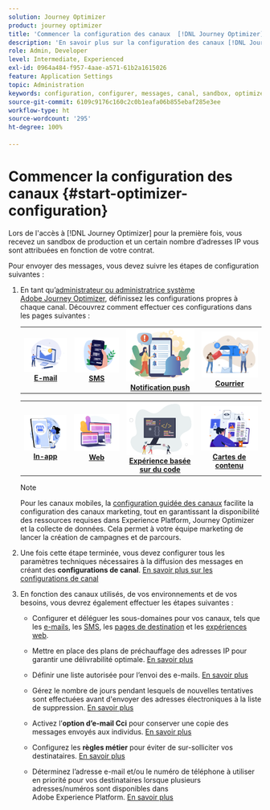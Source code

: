 ```yaml
---
solution: Journey Optimizer
product: journey optimizer
title: 'Commencer la configuration des canaux  [!DNL Journey Optimizer] '
description: 'En savoir plus sur la configuration des canaux [!DNL Journey Optimizer] '
role: Admin, Developer
level: Intermediate, Experienced
exl-id: 0964a484-f957-4aae-a571-61b2a1615026
feature: Application Settings
topic: Administration
keywords: configuration, configurer, messages, canal, sandbox, optimizer
source-git-commit: 6109c9176c160c2c0b1eafa06b855ebaf285e3ee
workflow-type: ht
source-wordcount: '295'
ht-degree: 100%

---
```



# Commencer la configuration des canaux {#start-optimizer-configuration}

Lors de l&#39;accès à [!DNL Journey Optimizer] pour la première fois, vous recevez un sandbox de production et un certain nombre d’adresses IP vous sont attribuées en fonction de votre contrat.


Pour envoyer des messages, vous devez suivre les étapes de configuration suivantes :

1. En tant qu’[administrateur ou administratrice système Adobe Journey Optimizer](../start/path/administrator.md), définissez les configurations propres à chaque canal. Découvrez comment effectuer ces configurations dans les pages suivantes :

   <table style="table-layout:fixed"><tr style="border: 0;">
    <td><a href="../email/get-started-email-config.md"><img alt="E-mail" src="../channels/assets/do-not-localize/email.png"></a>
    <div align="center"><a href="../email/get-started-email-config.md"><strong>E-mail</strong></a></div></td>
    <td><a href="../sms/sms-configuration.md"><img alt="SMS" src="../channels/assets/do-not-localize/sms.png"></a>
    <div align="center"><a href="../sms/sms-configuration.md"><strong>SMS</strong></a></div></td>
    <td><a href="../push/push-configuration.md"><img alt="Notification push" src="../channels/assets/do-not-localize/push.png"></a>
    <div align="center"><a href="../push/push-configuration.md"><strong>Notification push</strong></a></div></td>
    <td><a href="../direct-mail/direct-mail-configuration.md"><img alt="Courrier" src="../channels/assets/do-not-localize/direct-mail.jpg"></a>
    <div align="center"><a href="../direct-mail/direct-mail-configuration.md"><strong>Courrier</strong></a></div></td>
    </tr></table>

   <table style="table-layout:fixed"><tr style="border: 0;">
    <td><a href="../in-app/inapp-configuration.md"><img alt="In-app" src="../channels/assets/do-not-localize/inapp.jpg"></a>
    <div align="center"><a href="../in-app/inapp-configuration.md"><strong>In-app</strong></a></div></td>
    <td><a href="../web/web-configuration.md"><img alt="Web" src="../channels/assets/do-not-localize/web.jpg"></a>
    <div align="center"><a href="../web/web-configuration.md"><strong>Web</strong></a></div></td>
    <td><a href="../code-based/code-based-configuration.md"><img alt="Expérience basée sur du code" src="../channels/assets/do-not-localize/code.png"></a>
    <div align="center"><a href="../code-based/code-based-configuration.md"><strong>Expérience basée sur du code</strong></a></div></td>
    <td><a href="../content-card/content-card-configuration-prereq.md"><img alt="Cartes de contenu" src="../channels/assets/do-not-localize/cards.png"></a>
    <div align="center"><a href="../content-card/content-card-configuration-prereq.md"><strong>Cartes de contenu</strong></a></div></td>
    </tr></table>

   >[!NOTE]
   >
   >Pour les canaux mobiles, la [configuration guidée des canaux](set-mobile-config.md) facilite la configuration des canaux marketing, tout en garantissant la disponibilité des ressources requises dans Experience Platform, Journey Optimizer et la collecte de données. Cela permet à votre équipe marketing de lancer la création de campagnes et de parcours.

1. Une fois cette étape terminée, vous devez configurer tous les paramètres techniques nécessaires à la diffusion des messages en créant des **configurations de canal**. [En savoir plus sur les configurations de canal](channel-surfaces.md)

1. En fonction des canaux utilisés, de vos environnements et de vos besoins, vous devrez également effectuer les étapes suivantes :

   * Configurer et déléguer les sous-domaines pour vos canaux, tels que les [e-mails](about-subdomain-delegation.md), les [SMS](../sms/sms-subdomains.md), les [pages de destination](../landing-pages/lp-subdomains.md) et les [expériences web](../web/web-delegated-subdomains.md).

   * Mettre en place des plans de préchauffage des adresses IP pour garantir une délivrabilité optimale. [En savoir plus](ip-warmup-gs.md)

   * Définir une liste autorisée pour l’envoi des e-mails. [En savoir plus](allow-list.md)

   * Gérez le nombre de jours pendant lesquels de nouvelles tentatives sont effectuées avant d&#39;envoyer des adresses électroniques à la liste de suppression. [En savoir plus](manage-suppression-list.md)

   * Activez l’**option d’e-mail Cci** pour conserver une copie des messages envoyés aux individus. [En savoir plus](archiving-support.md#enable-bcc)

   * Configurez les **règles métier** pour éviter de sur-solliciter vos destinataires. [En savoir plus](../conflict-prioritization/rule-sets.md)

   * Déterminez l’adresse e-mail et/ou le numéro de téléphone à utiliser en priorité pour vos destinataires lorsque plusieurs adresses/numéros sont disponibles dans Adobe Experience Platform. [En savoir plus](primary-email-addresses.md)
